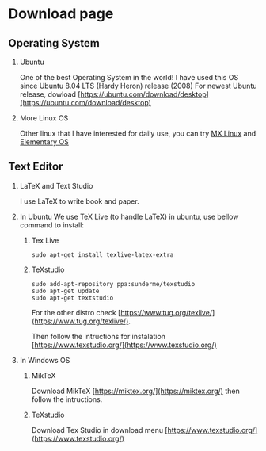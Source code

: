 # Download page
## Operating System
1. Ubuntu

   <!-- 
   ![Ubuntu](https://assets.ubuntu.com/v1/ad9a02ac-ubuntu-orange.gif)
   -->

   One of the best Operating System in the world! I have used this OS since Ubuntu 8.04 LTS (Hardy Heron) release (2008)
   For newest Ubuntu release, dowload [https://ubuntu.com/download/desktop](https://ubuntu.com/download/desktop)
   
2. More Linux OS

   <!--
   ![elementary](https://elementary.io/images/icons/places/128/distributor-logo.svg)
   ![MX Linux](https://mxlinux.org/wp-content/uploads/2019/01/MXStart.png)
   -->
   
   Other linux that I have interested for daily use, you can try [MX Linux](https://mxlinux.org) and [Elementary OS](https://elementary.io/)

## Text Editor 
1. LaTeX and Text Studio
   <!--
   ![TeXstudio](https://www.texstudio.org/images/texstudio128x128.png)
   ![Latex](https://www.latex-project.org/img/latex-project-logo.svg)
   ![MikTeX](https://miktex.org/images/header.png)
   -->
   
   I use LaTeX to write book and paper.

2. In Ubuntu
   We use TeX Live (to handle LaTeX) in ubuntu, use bellow command to install:
   1. Tex Live
      ```
      sudo apt-get install texlive-latex-extra
      ```
   2. TeXstudio
      ```
      sudo add-apt-repository ppa:sunderme/texstudio
      sudo apt-get update
      sudo apt-get textstudio
      ```
      For the other distro check [https://www.tug.org/texlive/](https://www.tug.org/texlive/).
      
      Then follow the intructions for instalation [https://www.texstudio.org/](https://www.texstudio.org/)

3. In Windows OS
   1. MikTeX

      Download MikTeX [https://miktex.org/](https://miktex.org/) then follow the intructions.

   2. TeXstudio

      Download Tex Studio in download menu [https://www.texstudio.org/](https://www.texstudio.org/)
